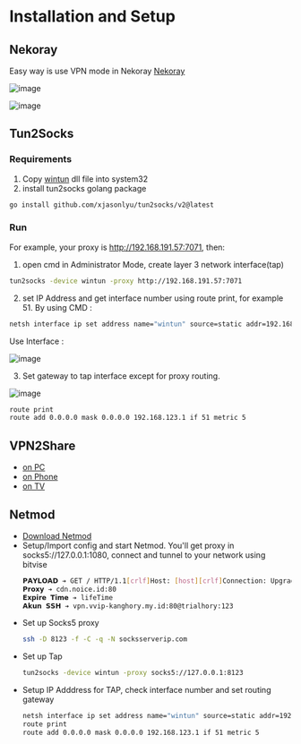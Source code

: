 # Installation and Setup
## Nekoray
Easy way is use VPN mode in Nekoray
[Nekoray](https://github.com/MatsuriDayo/nekoray)

![image](https://github.com/netpedia/netpedia.github.io/assets/11188109/0c22d5f4-b1f3-4a77-a610-b54c56d38ea5)

![image](https://user-images.githubusercontent.com/11188109/235293800-39022689-3926-4f4e-9de2-669a797bf994.png)

## Tun2Socks

### Requirements
1. Copy [wintun](https://www.wintun.net/) dll file into system32
2. install tun2socks golang package
```sh
go install github.com/xjasonlyu/tun2socks/v2@latest
```
### Run
For example, your proxy is http://192.168.191.57:7071, then:

1. open cmd in Administrator Mode, create layer 3 network interface(tap)
```sh
tun2socks -device wintun -proxy http://192.168.191.57:7071
```
2. set IP Address and get interface number using route print, for example 51.
By using CMD :
```sh
netsh interface ip set address name="wintun" source=static addr=192.168.123.1 mask=255.255.255.0 gateway=none
```

Use Interface :

![image](https://user-images.githubusercontent.com/11188109/233845162-753567e6-0911-4788-840a-4b877fcdd610.png)

3. Set gateway to tap interface except for proxy routing.

![image](https://user-images.githubusercontent.com/11188109/233844995-b8e4f27e-f54e-4a22-99cf-53bba2c95a97.png)

```sh
route print
route add 0.0.0.0 mask 0.0.0.0 192.168.123.1 if 51 metric 5
```

## VPN2Share

* [on PC](https://newtoolsworks.com/tun2tap/)
* [on Phone](https://play.google.com/store/apps/details?id=com.newtoolsworks.vpn2share&hl=en_US)
* [on TV](https://apkpure.com/vpn2share-share-vpn-no-root/com.newtoolsworks.vpn2share)

## Netmod

* [Download Netmod](https://sourceforge.net/projects/netmodhttp/)
* Setup/Import config and start Netmod. You'll get proxy in socks5://127.0.0.1:1080, connect and tunnel to your network using bitvise
  ```sh
  𝗣𝗔𝗬𝗟𝗢𝗔𝗗 ➔ GET / HTTP/1.1[crlf]Host: [host][crlf]Connection: Upgrade[crlf]User-Agent: [ua][crlf]Upgrade: websocket[crlf][crlf]
  𝗣𝗿𝗼𝘅𝘆 ➔ cdn.noice.id:80
  𝗘𝘅𝗽𝗶𝗿𝗲 𝗧𝗶𝗺𝗲 ➔ lifeTime
  𝗔𝗸𝘂𝗻 𝗦𝗦𝗛 ➔ vpn.vvip-kanghory.my.id:80@trialhory:123
  ```
* Set up Socks5 proxy
  ```sh
  ssh -D 8123 -f -C -q -N socksserverip.com
  ```
* Set up Tap
  ```sh
  tun2socks -device wintun -proxy socks5://127.0.0.1:8123
  ```
* Setup IP Adddress for TAP, check interface number and set routing gateway
  ```sh
  netsh interface ip set address name="wintun" source=static addr=192.168.123.1 mask=255.255.255.0 gateway=none
  route print
  route add 0.0.0.0 mask 0.0.0.0 192.168.123.1 if 51 metric 5
  ```

